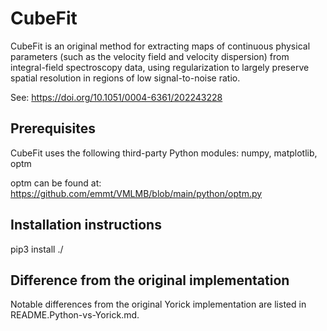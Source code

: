 # CubeFit

CubeFit is an original method for extracting maps of continuous
physical parameters (such as the velocity field and velocity
dispersion) from integral-field spectroscopy data, using
regularization to largely preserve spatial resolution in regions of
low signal-to-noise ratio.

See: https://doi.org/10.1051/0004-6361/202243228

## Prerequisites

CubeFit uses the following third-party Python modules:
numpy, matplotlib, optm

optm can be found at:
https://github.com/emmt/VMLMB/blob/main/python/optm.py

## Installation instructions

pip3 install ./

## Difference from the original implementation

Notable differences from the original Yorick implementation are listed
in README.Python-vs-Yorick.md.